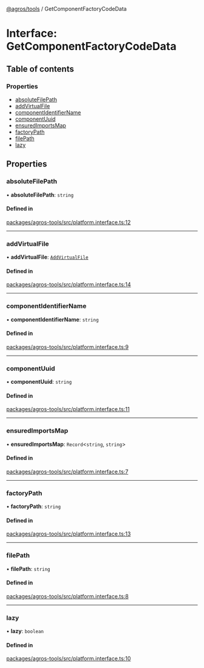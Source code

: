 [@agros/tools](../index.md) / GetComponentFactoryCodeData

# Interface: GetComponentFactoryCodeData

## Table of contents

### Properties

- [absoluteFilePath](GetComponentFactoryCodeData.md#absolutefilepath)
- [addVirtualFile](GetComponentFactoryCodeData.md#addvirtualfile)
- [componentIdentifierName](GetComponentFactoryCodeData.md#componentidentifiername)
- [componentUuid](GetComponentFactoryCodeData.md#componentuuid)
- [ensuredImportsMap](GetComponentFactoryCodeData.md#ensuredimportsmap)
- [factoryPath](GetComponentFactoryCodeData.md#factorypath)
- [filePath](GetComponentFactoryCodeData.md#filepath)
- [lazy](GetComponentFactoryCodeData.md#lazy)

## Properties

### <a id="absolutefilepath" name="absolutefilepath"></a> absoluteFilePath

• **absoluteFilePath**: `string`

#### Defined in

[packages/agros-tools/src/platform.interface.ts:12](https://github.com/agrosjs/agros/blob/83e0908/packages/agros-tools/src/platform.interface.ts#L12)

___

### <a id="addvirtualfile" name="addvirtualfile"></a> addVirtualFile

• **addVirtualFile**: [`AddVirtualFile`](../index.md#addvirtualfile)

#### Defined in

[packages/agros-tools/src/platform.interface.ts:14](https://github.com/agrosjs/agros/blob/83e0908/packages/agros-tools/src/platform.interface.ts#L14)

___

### <a id="componentidentifiername" name="componentidentifiername"></a> componentIdentifierName

• **componentIdentifierName**: `string`

#### Defined in

[packages/agros-tools/src/platform.interface.ts:9](https://github.com/agrosjs/agros/blob/83e0908/packages/agros-tools/src/platform.interface.ts#L9)

___

### <a id="componentuuid" name="componentuuid"></a> componentUuid

• **componentUuid**: `string`

#### Defined in

[packages/agros-tools/src/platform.interface.ts:11](https://github.com/agrosjs/agros/blob/83e0908/packages/agros-tools/src/platform.interface.ts#L11)

___

### <a id="ensuredimportsmap" name="ensuredimportsmap"></a> ensuredImportsMap

• **ensuredImportsMap**: `Record`<`string`, `string`\>

#### Defined in

[packages/agros-tools/src/platform.interface.ts:7](https://github.com/agrosjs/agros/blob/83e0908/packages/agros-tools/src/platform.interface.ts#L7)

___

### <a id="factorypath" name="factorypath"></a> factoryPath

• **factoryPath**: `string`

#### Defined in

[packages/agros-tools/src/platform.interface.ts:13](https://github.com/agrosjs/agros/blob/83e0908/packages/agros-tools/src/platform.interface.ts#L13)

___

### <a id="filepath" name="filepath"></a> filePath

• **filePath**: `string`

#### Defined in

[packages/agros-tools/src/platform.interface.ts:8](https://github.com/agrosjs/agros/blob/83e0908/packages/agros-tools/src/platform.interface.ts#L8)

___

### <a id="lazy" name="lazy"></a> lazy

• **lazy**: `boolean`

#### Defined in

[packages/agros-tools/src/platform.interface.ts:10](https://github.com/agrosjs/agros/blob/83e0908/packages/agros-tools/src/platform.interface.ts#L10)
